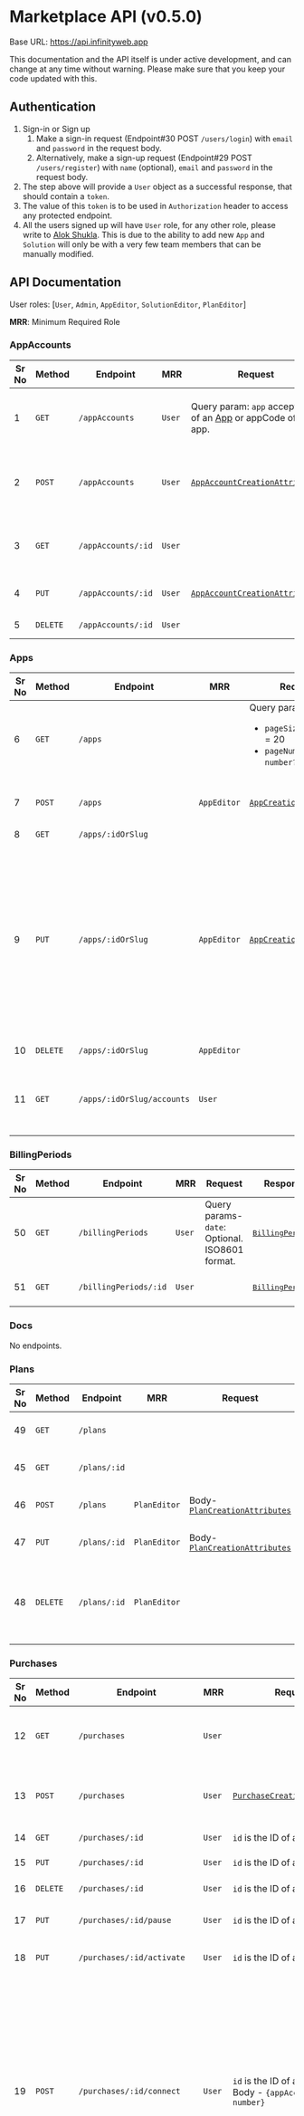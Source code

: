 # Marketplace API (v0.5.0)

Base URL: https://api.infinityweb.app

This documentation and the API itself is under active development, and can change at any time without warning. Please
make sure that you keep your code updated with this.

## Authentication

1. Sign-in or Sign up
    1. Make a sign-in request (Endpoint#30 POST `/users/login`) with `email` and `password` in the request body.
    2. Alternatively, make a sign-up request (Endpoint#29 POST `/users/register`) with `name` (optional), `email`
       and `password` in the request body.
2. The step above will provide a `User` object as a successful response, that should contain a `token`.
3. The value of this `token` is to be used in `Authorization` header to access any protected endpoint.
4. All the users signed up will have `User` role, for any other role, please write
   to [Alok Shukla](mailto:alok@clay.fish). This is due to the ability to add new `App` and `Solution` will only be with
   a very few team members that can be manually modified.

## API Documentation

User roles: [`User`, `Admin`, `AppEditor`, `SolutionEditor`, `PlanEditor`]

**MRR**: Minimum Required Role

### AppAccounts

| Sr No | Method   | Endpoint           | MRR    | Request                                                                        | Response                                   | Comments                                                                       |
|-------|----------|--------------------|--------|--------------------------------------------------------------------------------|--------------------------------------------|--------------------------------------------------------------------------------|
| 1     | `GET`    | `/appAccounts`     | `User` | Query param: `app` accepts ID of an [App](Models.md#app) or appCode of an app. | 200 [`AppAccount[]`](Models.md#appaccount) | Lists all the appAccounts for the authenticated user.                          |
| 2     | `POST`   | `/appAccounts`     | `User` | [`AppAccountCreationAttributes`](Models.md#appaccountcreationattributes)       | 201 [`AppAccount`](Models.md#appaccount)   | Creates a new [`AppAccount`](Models.md#appaccount) for the authenticated user. |
| 3     | `GET`    | `/appAccounts/:id` | `User` |                                                                                | 200 [`AppAccount`](Models.md#appaccount)   | Get one [`AppAccount`](Models.md#appaccount) for the authenticated user.       |
| 4     | `PUT`    | `/appAccounts/:id` | `User` | [`AppAccountCreationAttributes`](Models.md#appaccountcreationattributes)       | 200 or 400                                 | Supplied body must contain `id`.                                               |
| 5     | `DELETE` | `/appAccounts/:id` | `User` |                                                                                | 200 or 400                                 | Delete the [`AppAccount`](Models.md#appaccount).                               |

### Apps

| Sr No | Method   | Endpoint                   | MRR         | Request                                                                                            | Response                                                                                                                        | Comments                                                                                                                                                                                                                   |
|-------|----------|----------------------------|-------------|----------------------------------------------------------------------------------------------------|---------------------------------------------------------------------------------------------------------------------------------|----------------------------------------------------------------------------------------------------------------------------------------------------------------------------------------------------------------------------|
| 6     | `GET`    | `/apps`                    |             | Query params-<br/><ul><li>`pageSize`: `number?` = 20</li><li>`pageNumber`: `number?` = 1</li></ul> | <pre>{<br/>&nbsp;&nbsp;data: [App](Models.md#app)[],<br/>&nbsp;&nbsp;pagination: [Pagination](Models.md#pagination)<br/>}</pre> | Lists all apps.                                                                                                                                                                                                            |
| 7     | `POST`   | `/apps`                    | `AppEditor` | [`AppCreationAttributes`](Models.md#appcreationattributes)                                         | 201 [`App`](Models.md#app)                                                                                                      | Creates a new [`App`](Models.md#app) for all the users to use.                                                                                                                                                             |
| 8     | `GET`    | `/apps/:idOrSlug`          |             |                                                                                                    | 200 [`App`](Models.md#app)                                                                                                      | Get one [`App`](Models.md#app)                                                                                                                                                                                             |
| 9     | `PUT`    | `/apps/:idOrSlug`          | `AppEditor` | [`AppCreationAttributes`](Models.md#appcreationattributes)                                         | 501                                                                                                                             | CAUTION: For apps that have [AppAccounts](Models.md#appaccount) added by [Users](Models.md#user), the name of the existing fields should not be changed. While making this request, make sure you know what you are doing. |
| 10    | `DELETE` | `/apps/:idOrSlug`          | `AppEditor` |                                                                                                    | 200                                                                                                                             | Delete the [`App`](Models.md#app).                                                                                                                                                                                         |
| 11    | `GET`    | `/apps/:idOrSlug/accounts` | `User`      |                                                                                                    | 200 [`AppAccount[]`](Models.md#appaccount)                                                                                      | Get all the accounts for the authenticated user and given [`App`](Models.md#app).                                                                                                                                          |

### BillingPeriods

| Sr No | Method   | Endpoint              | MRR    | Request                                             | Response                                              | Comments                                  |
|-------|----------|-----------------------|--------|-----------------------------------------------------|-------------------------------------------------------|-------------------------------------------|
| 50    | `GET`    | `/billingPeriods`     | `User` | Query params-<br/>`date`: Optional. ISO8601 format. | <pre>[BillingPeriod](Models.md#billingperiod)[]</pre> | Lists all the billing-periods for a User. |
| 51    | `GET`    | `/billingPeriods/:id` | `User` |                                                     | <pre>[BillingPeriod](Models.md#billingperiod)</pre>   | Billing-period for the User.              |

### Docs

No endpoints.

### Plans

| Sr No | Method   | Endpoint     | MRR          | Request                                                                | Response                       | Comments                                                           |
|-------|----------|--------------|--------------|------------------------------------------------------------------------|--------------------------------|--------------------------------------------------------------------|
| 49    | `GET`    | `/plans`     |              |                                                                        | 200 [`Plan[]`](Models.md#plan) | Lists all pricing plans.                                           |
| 45    | `GET`    | `/plans/:id` |              |                                                                        | 200 [`Plan`](Models.md#plan)   | Get one pricing plan.                                              |
| 46    | `POST`   | `/plans`     | `PlanEditor` | Body-<br/>[`PlanCreationAttributes`](Models.md#plancreationattributes) | 200 [`Plan`](Models.md#plan)   | Create a pricing plan.                                             |
| 47    | `PUT`    | `/plans/:id` | `PlanEditor` | Body-<br/>[`PlanCreationAttributes`](Models.md#plancreationattributes) | 200 [`Plan`](Models.md#plan)   | Update a pricing plan.                                             |
| 48    | `DELETE` | `/plans/:id` | `PlanEditor` |                                                                        | 200 `{message: string}`        | Delete a pricing plan only if there is no solution with this plan. |

### Purchases

| Sr No | Method   | Endpoint                    | MRR    | Request                                                                               | Response                                                       | Comments                                                                                                                                                                                                                                                                             |
|-------|----------|-----------------------------|--------|---------------------------------------------------------------------------------------|----------------------------------------------------------------|--------------------------------------------------------------------------------------------------------------------------------------------------------------------------------------------------------------------------------------------------------------------------------------|
| 12    | `GET`    | `/purchases`                | `User` |                                                                                       | 200 [`Purchase[]`](Models.md#purchase)                         | Lists all purchases for the authenticated user.                                                                                                                                                                                                                                      |
| 13    | `POST`   | `/purchases`                | `User` | [`PurchaseCreationAttributes`](Models.md#purchasecreationattributes)                  | 201 [`Purchase`](Models.md#purchase)                           | Creates a new [`Purchase`](Models.md#purchase) for the authenticated user.                                                                                                                                                                                                           |
| 14    | `GET`    | `/purchases/:id`            | `User` | `id` is the ID of a [`Purchase`](Models.md#purchase).                                 | 200 [`Purchase`](Models.md#purchase)                           | Get one [`Purchase`](Models.md#purchase)                                                                                                                                                                                                                                             |
| 15    | `PUT`    | `/purchases/:id`            | `User` | `id` is the ID of a [`Purchase`](Models.md#purchase).                                 | 501                                                            | Not implemented.                                                                                                                                                                                                                                                                     |
| 16    | `DELETE` | `/purchases/:id`            | `User` | `id` is the ID of a [`Purchase`](Models.md#purchase).                                 | 200                                                            | Delete the [`Purchase`](Models.md#purchase).                                                                                                                                                                                                                                         |
| 17    | `PUT`    | `/purchases/:id/pause`      | `User` | `id` is the ID of a [`Purchase`](Models.md#purchase).                                 | 200 `{message: string}`                                        | Pause the given [`Purchase`](Models.md#purchase).                                                                                                                                                                                                                                    |
| 18    | `PUT`    | `/purchases/:id/activate`   | `User` | `id` is the ID of a [`Purchase`](Models.md#purchase).                                 | 200 `{message: string}`                                        | Resume the given [`Purchase`](Models.md#purchase).                                                                                                                                                                                                                                   |
| 19    | `POST`   | `/purchases/:id/connect`    | `User` | `id` is the ID of a [`Purchase`](Models.md#purchase). Body - `{appAccountId: number}` | 200 [`AppAccountPurchaseMap`](Models.md#appaccountpurchasemap) | Connect an [`AppAccount`](Models.md#appaccount) to the given [`Purchase`](Models.md#purchase).<br/>The authenticated user must have access to both these objects.<br/>If another app-account of the same app was connected, that'll be replaced by this newly connected app-account. |
| 52    | `DELETE` | `/purchases/:id/disconnect` | `User` | `id` is the ID of a [`Purchase`](Models.md#purchase). Body - `{appAccountId: number}` | 200 [`AppAccountPurchaseMap`](Models.md#appaccountpurchasemap) | Disconnect an [`AppAccount`](Models.md#appaccount) from the given [`Purchase`](Models.md#purchase). Disconnecting any app-account also pauses the purchase, as it cannot function without all the app-accounts connected.                                                            |

### Solutions

| Sr No | Method   | Endpoint               | MRR              | Request                                                                                                                                                                                                                                                                                                                                  | Response                                                                                                                                  | Comments                                                                                                                                                                                                |
|-------|----------|------------------------|------------------|------------------------------------------------------------------------------------------------------------------------------------------------------------------------------------------------------------------------------------------------------------------------------------------------------------------------------------------|-------------------------------------------------------------------------------------------------------------------------------------------|---------------------------------------------------------------------------------------------------------------------------------------------------------------------------------------------------------|
| 20    | `GET`    | `/solutions`           |                  | Query params-<br/><ul><li>`searchTerm`: `string`,</li><li>`sorting`: 'popular' &#124; 'relevant' &#124; 'newest' &#124; 'staff_pick'</li><li>`apps`: `string[]`</li><li>`from`: `string` (ISO8601 date-time)</li><li>`to`: `string` (ISO8601 date-time)</li><li>`pageSize`: `number?` = 20</li><li>`pageNumber`: `number?` = 1</li></ul> | <pre>{<br/>&nbsp;&nbsp;data: [Solution](Models.md#solution)[],<br/>&nbsp;&nbsp;pagination: [Pagination](Models.md#pagination)<br/>}</pre> | Lists all [Solution](Models.md#solution) records. Maximum allowed value of `pageSize` is 200.                                                                                                           |
| 21    | `POST`   | `/solutions`           | `SolutionEditor` | <pre>{<br/>&nbsp;&nbsp;cfw: string,<br/>&nbsp;&nbsp;solutionCode: string,<br/>&nbsp;&nbsp;planId: number,<br/>&nbsp;&nbsp;type: number,<br/>&nbsp;&nbsp;name: string,<br/>&nbsp;&nbsp;active: boolean,<br/>&nbsp;&nbsp;apps: number[],<br/>&nbsp;&nbsp;descriptionPreview?: string,<br/>&nbsp;&nbsp;descriptionLong?: string<br/>}</pre> | 200 or 201 [`Solution`](Models.md#solution)                                                                                               | Creates a new [`Solution`](Models.md#solution) for all the users to use.                                                                                                                                |
| 22    | `GET`    | `/solutions/:idOrSlug` |                  | `id` is the ID of a [`Solution`](Models.md#solution).                                                                                                                                                                                                                                                                                    |                                                                                                                                           | Get one [`Solution`](Models.md#solution).                                                                                                                                                               |
| 23    | `PUT`    | `/solutions/:idOrSlug` | `SolutionEditor` | <pre>{<br/>&nbsp;&nbsp;solutionCode: string,<br/>&nbsp;&nbsp;planId: number,<br/>&nbsp;&nbsp;type: number,<br/>&nbsp;&nbsp;name: string,<br/>&nbsp;&nbsp;active: boolean,<br/>&nbsp;&nbsp;apps: number[],<br/>&nbsp;&nbsp;descriptionPreview?: string,<br/>&nbsp;&nbsp;descriptionLong?: string<br/>}</pre>                              | 200                                                                                                                                       | - CAUTION: There can be [purchases](Models.md#purchase) created by users against this [solution](Models.md#solution), please make sure that you know what you are doing.<br/>- `cfw` cannot be updated. |
| 24    | `DELETE` | `/solutions/:idOrSlug` | `SolutionEditor` | `id` is the ID of a [`Solution`](Models.md#solution).                                                                                                                                                                                                                                                                                    | 200                                                                                                                                       | Delete the [`Solution`](Models.md#solution).                                                                                                                                                            |

### Usage

| Sr No | Method | Endpoint | MRR    | Request                                                                                                                                                                                                                                                                   | Response                                  | Comments                                                            |
|-------|--------|----------|--------|---------------------------------------------------------------------------------------------------------------------------------------------------------------------------------------------------------------------------------------------------------------------------|-------------------------------------------|---------------------------------------------------------------------|
| 32    | `GET`  | `/usage` | `User` | Query params-<br/>`date`: ISO8601 to filter by the [BillingPeriod](Models.md#billingperiod) applicable on this date.<br/>`purchase`: ID of [Purchase](Models.md#purchase) object to filter for a `Purchase`.<br/>`forceUpdate`: To update the usage from CFW out of turn. | List of [Usage](Models.md#usage) objects. | Using `forceUpdate` is computationally-expensive, use sporadically. |

### UserPreferences

| Sr No | Method   | Endpoint           | MRR    | Request                                                                                            | Response                                         | Comments                                        |
|-------|----------|--------------------|--------|----------------------------------------------------------------------------------------------------|--------------------------------------------------|-------------------------------------------------|
| 41    | `GET`    | `/userPreferences` | `User` |                                                                                                    | 200 [`UserPreference`](Models.md#userpreference) |                                                 |
| 42    | `POST`   | `/userPreferences` | `User` | Request body-<br/>[`UserPreferenceCreationAttributes`](Models.md#userpreferencecreationattributes) | 201 [`UserPreference`](Models.md#userpreference) | Creates and associates with the logged-in user. |
| 43    | `PUT`    | `/userPreferences` | `User` | Request body-<br/>[`UserPreferenceCreationAttributes`](Models.md#userpreferencecreationattributes) | 200 `{message: string}`                          |                                                 |
| 44    | `DELETE` | `/userPreferences` | `User` |                                                                                                    | 200                                              |                                                 |

### Users

| Sr No | Method   | Endpoint                 | MRR     | Request                                                                                                                                                                                              | Response                                                    | Comments                                                                                                                                                                                                                                                                                                                                                                                                                                                                                                                                                                                                                                                                                                                          |
|-------|----------|--------------------------|---------|------------------------------------------------------------------------------------------------------------------------------------------------------------------------------------------------------|-------------------------------------------------------------|-----------------------------------------------------------------------------------------------------------------------------------------------------------------------------------------------------------------------------------------------------------------------------------------------------------------------------------------------------------------------------------------------------------------------------------------------------------------------------------------------------------------------------------------------------------------------------------------------------------------------------------------------------------------------------------------------------------------------------------|
| 25    | `GET`    | `/users`                 | `Admin` |                                                                                                                                                                                                      | 200 [`User[]`](Models.md#user)                              | Lists all users.                                                                                                                                                                                                                                                                                                                                                                                                                                                                                                                                                                                                                                                                                                                  |
| 26    | `GET`    | `/users/:id`             | `User`  | `id` is the ID of a [`User`](Models.md#user).                                                                                                                                                        | 200 [`User`](Models.md#user)                                | Get one [`User`](Models.md#user).                                                                                                                                                                                                                                                                                                                                                                                                                                                                                                                                                                                                                                                                                                 |
| 27    | `PUT`    | `/users/:id`             | `User`  | [`User`](Models.md#user).                                                                                                                                                                            | 200 `{message: string}`                                     | Due to security concerns only the following attributes can be changed through this endpoint- `name`, `email`, `photoUrl`, `stripeCustomerId`, `paymentMethodAdded`, `teamId`, `socialAccessToken`.                                                                                                                                                                                                                                                                                                                                                                                                                                                                                                                                |
| 28    | `DELETE` | `/users/:id`             | `User`  | `id` is the ID of a [`User`](Models.md#user).                                                                                                                                                        | 200 `{message: string}`                                     | Delete the [`User`](Models.md#user).                                                                                                                                                                                                                                                                                                                                                                                                                                                                                                                                                                                                                                                                                              |
| 29    | `POST`   | `/users/register`        |         | Request body-<br/><pre>{<br/>&nbsp;&nbsp;name: string?,<br/>&nbsp;&nbsp;email: string,<br/>&nbsp;&nbsp;password: string<br/>}</pre>                                                                  | 201 [`User`](Models.md#user) or 409                         | Creates a new [`User`](Models.md#user).                                                                                                                                                                                                                                                                                                                                                                                                                                                                                                                                                                                                                                                                                           |
| 30    | `POST`   | `/users/login`           |         | Request body-<br/><pre>{<br/>&nbsp;&nbsp;provider: 'google'&#124;'apple'&#124;'github',<br/>&nbsp;&nbsp;idToken: string,<br/>&nbsp;&nbsp;email: string,<br/>&nbsp;&nbsp;password: string<br/>}</pre> | 200 [`User`](Models.md#user) or 400                         | If `provider` is set, `idToken` is mandatory. If `provider` is not set, `email` and `password` are mandatory.                                                                                                                                                                                                                                                                                                                                                                                                                                                                                                                                                                                                                     |
| 31    | `POST`   | `/users/forgot`          |         | Request body-<br/><pre>{<br/>&nbsp;&nbsp;email: string<br/>}</pre>                                                                                                                                   | 200 `{message: string}`                                     | To reset a password. It sends an email to the user with a reset link.                                                                                                                                                                                                                                                                                                                                                                                                                                                                                                                                                                                                                                                             |
| 33    | `GET`    | `/users/payment-methods` | `User`  |                                                                                                                                                                                                      | 200 Response from Stripe                                    | List payment methods added for the logged-in user                                                                                                                                                                                                                                                                                                                                                                                                                                                                                                                                                                                                                                                                                 |
| 34    | `PUT`    | `/users/payment-methods` | `User`  | Request body-<br/><pre>{<br/>&nbsp;&nbsp;paymentMethodId: string,<br/>&nbsp;&nbsp;force: boolean?<br/>}</pre>                                                                                        | 200 Response from Stripe, or 404, 409 `{message: string}`   | Add a payment-method for the logged-in user. `paymentMethodId` is the ID of a payment-method on Stripe. A user can have only one payment-method added. If you want to overwrite the already added payment-method, set `force` to `true`.                                                                                                                                                                                                                                                                                                                                                                                                                                                                                          | 
| 35    | `PUT`    | `/users/deactivate`      | `User`  |                                                                                                                                                                                                      | 200 `{message: string}`                                     | <ol><li>When this endpoint is invoked, first all the active purchases of the user are paused, and then user is disabled.</li><li>Billing is not disturbed, so a deactivated user will still get charged for the cost incurred before deactivation.</li><li>If for some reason, a purchase failed to get paused, all the purchases paused because of this invocation are resumed again, and the deactivation fails.</li><li>After calling this endpoint, log the user out on the frontend, because no existing tokens for this user shall work.</li><li>When this user logs in again, a token will be issued to him, but that token cannot access any endpoint unless endpoint 36 `PUT /users/activate` is called first.</li></ol> |
| 36    | `PUT`    | `/users/activate`        | `User`  |                                                                                                                                                                                                      | 200 `{message: string}`                                     | To activate a deactivated user. First show a confirmation box to the user to take his consent to activate his account, and then only call this endpoint.                                                                                                                                                                                                                                                                                                                                                                                                                                                                                                                                                                          |
| 37    | `POST`   | `/users/change-password` | `User`  | Request body-<br/><pre>{<br/>&nbsp;&nbsp;newPassword: string,<br/>&nbsp;&nbsp;oldPassword: string?<br/>}</pre>                                                                                       | 200 [`User`](Models.md#User)                                | <ol><li>`oldPassword` is optional for users, who have no password set.</li><li>`newPassword` must be at least 6 characters long.</li><li>All old tokens will not work after the password change. Use the new token received in the `User` object in the response.</li></ol>                                                                                                                                                                                                                                                                                                                                                                                                                                                       |
| 38    | `DELETE` | `/users/logout-all`      | `User`  |                                                                                                                                                                                                      | 200 [`User`](Models.md#User)                                | All the existing tokens issued to this user shall stop to work. The response of this endpoint contains a new token, that should be used for further requests.                                                                                                                                                                                                                                                                                                                                                                                                                                                                                                                                                                     |
| 39    | `POST`   | `/users/profile-photo`   | `User`  | Request body-<br/>Image                                                                                                                                                                              | 200 `{message: string}`                                     | Make sure to set the Content-Type header to one of the `image/png`, `image/jpg`, or `image/jpeg`.                                                                                                                                                                                                                                                                                                                                                                                                                                                                                                                                                                                                                                 |
| 40    | `DELETE` | `/users/profile-photo`   | `User`  |                                                                                                                                                                                                      | 200 `{message: string}`                                     | Removes the profile-photo of the user.                                                                                                                                                                                                                                                                                                                                                                                                                                                                                                                                                                                                                                                                                            |
| 53    | `PUT`    | `/users/:id/stripe`      | `User`  |                                                                                                                                                                                                      | 200 `{stripeCustomerId: string}` or 40X `{message: string}` | Get stripeCustomerId for the user.                                                                                                                                                                                                                                                                                                                                                                                                                                                                                                                                                                                                                                                                                                |

### WebSocket API

Usage data can be obtained as a stream through a websocket connection. The guide to use this stream is the following.

1. MRR is `User`.
2. socket.io is used to implement the socket connection.
3. The host is https://api.infinityweb.app.
4. When a user navigates to a page with task-meter on it, initiate the connection.
   ```javascript
   const socket = io('https://api.infinityweb.app', {auth: {token: 'token-here'}})
   ```
5. To listen for `usage` event.
    ```javascript
    socket.on('usage', (arg) => {console.log(arg)})
    ```
6. To set the purchase ID, emit `purchase` event with the ID of the purchase as its value.
    ```javascript
    socket.emit('purchase', 4)
    ```
7. When the user navigates away from this page, close the socket connection. Do not forget to close the connection, as
   it's really important for resource cleanup on the server-side.
    ```javascript
    socket.close()
    ```
